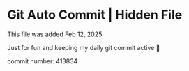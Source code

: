 # Git Auto Commit | Hidden File

This file was added Feb 12, 2025

Just for fun and keeping my daily git commit active 🤪

commit number: 413834
